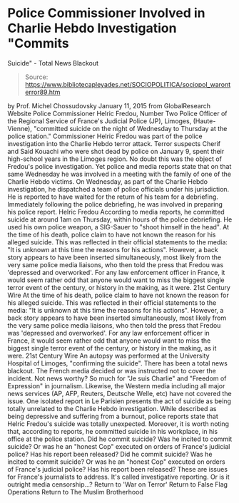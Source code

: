 # Police Commissioner Involved in Charlie Hebdo Investigation "Commits 
Suicide" - Total News Blackout

> Source: https://www.bibliotecapleyades.net/SOCIOPOLITICA/sociopol_waronterror89.htm

by Prof. Michel Chossudovsky January 11, 2015 from GlobalResearch Website
Police Commissioner Helric Fredou, Number Two Police Officer of the Regional Service of France's Judicial Police (JP), Limoges, (Haute-Vienne),
"committed suicide on the night of Wednesday to Thursday at the police station."
Commissioner Helric Fredou was part of the police investigation into the Charlie Hebdo terror attack.
Terror suspects Cherif and Said Kouachi who were shot dead by police on January 9, spent their high-school years in the Limoges region.
No doubt this was the object of Fredou's police investigation. Yet police and media reports state that on that same Wednesday he was involved in a meeting with the family of one of the Charlie Hebdo victims.
On Wednesday, as part of the Charlie Hebdo investigation, he dispatched a team of police officials under his jurisdiction. He is reported to have waited for the return of his team for a debriefing.
Immediately following the police debriefing, he was involved in preparing his police report.
Helric Fredou
According to media reports, he committed suicide at around 1am on Thursday, within hours of the police debriefing.
He used his own police weapon, a SIG-Sauer to "shoot himself in the head".
At the time of his death, police claim to have not known the reason for his alleged suicide. This was reflected in their official statements to the media: "It is unknown at this time the reasons for his actions". However, a back story appears to have been inserted simultaneously, most likely from the very same police media liaisons, who then told the press that Fredou was 'depressed and overworked'. For any law enforcement officer in France, it would seem rather odd that anyone would want to miss the biggest single terror event of the century, or history in the making, as it were. 21st Century Wire
At the time of his death, police claim to have not known the reason for his alleged suicide. This was reflected in their official statements to the media:
"It is unknown at this time the reasons for his actions".
However, a back story appears to have been inserted simultaneously, most likely from the very same police media liaisons, who then told the press that Fredou was 'depressed and overworked'.
For any law enforcement officer in France, it would seem rather odd that anyone would want to miss the biggest single terror event of the century, or history in the making, as it were.
21st Century Wire
An autopsy was performed at the University Hospital of Limoges, "confirming the suicide".
There has been a total news blackout.
The French media decided or was instructed not to cover the incident. Not news worthy? So much for "Je suis Charlie" and "Freedom of Expression" in journalism.
Likewise, the Western media including all major news services (AP, AFP, Reuters, Deutsche Welle, etc) have not covered the issue.
One isolated report in Le Parisien presents the act of suicide as being totally unrelated to the Charlie Hebdo investigation. While described as being depressive and suffering from a burnout, police reports state that Helric Fredou's suicide was totally unexpected.
Moreover, it is worth noting that, according to reports, he committed suicide in his workplace, in his office at the police station.
Did he commit suicide? Was he incited to commit suicide? Or was he an "honest Cop" executed on orders of France's judicial police? Has his report been released?
Did he commit suicide?
Was he incited to commit suicide?
Or was he an "honest Cop" executed on orders of France's judicial police?
Has his report been released?
These are issues for France's journalists to address. It's called investigative reporting.
Or is it outright media censorship...?
Return to 'War on Terror'
Return to False Flag Operations
Return to The Muslim Brotherhood

